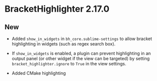 # BracketHighlighter 2.17.0

## New

- Added `show_in_widgets` in `bh_core.sublime-settings` to allow bracket highlighting in widgets (such as regex search box).

- If `show_in_widgets` is enabled, a plugin can prevent highlighting in an output panel (or other widget if the view can be targeted) by setting `bracket_highlighter.ignore` to `True` in the view settings.

- Added CMake highlighting
